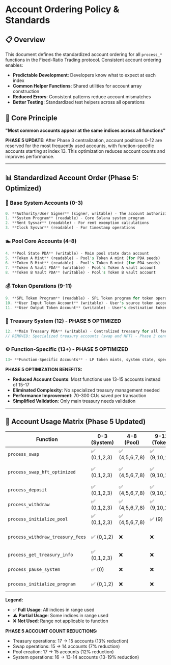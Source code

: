 # Account Ordering Policy & Standards

## 📋 **Overview**

This document defines the standardized account ordering for all `process_*` functions in the Fixed-Ratio Trading protocol. Consistent account ordering enables:

- **Predictable Development**: Developers know what to expect at each index
- **Common Helper Functions**: Shared utilities for account array construction
- **Reduced Errors**: Consistent patterns reduce account mismatches
- **Better Testing**: Standardized test helpers across all operations

## 🎯 **Core Principle**

**"Most common accounts appear at the same indices across all functions"**

**PHASE 5 UPDATE**: After Phase 3 centralization, account positions 0-12 are reserved for the most frequently used accounts, with function-specific accounts starting at index 13. This optimization reduces account counts and improves performance.

---

## 📊 **Standardized Account Order (Phase 5: Optimized)**

### **🔧 Base System Accounts (0-3)**
```rust
0. **Authority/User Signer** (signer, writable) - The account authorizing the operation
1. **System Program** (readable) - Core Solana system program  
2. **Rent Sysvar** (readable) - For rent exemption calculations
3. **Clock Sysvar** (readable) - For timestamp operations
```

### **🏊 Pool Core Accounts (4-8)**
```rust
4. **Pool State PDA** (writable) - Main pool state data account
5. **Token A Mint** (readable) - Pool's Token A mint (for PDA seeds)
6. **Token B Mint** (readable) - Pool's Token B mint (for PDA seeds)  
7. **Token A Vault PDA** (writable) - Pool's Token A vault account
8. **Token B Vault PDA** (writable) - Pool's Token B vault account
```

### **💰 Token Operations (9-11)**
```rust
9. **SPL Token Program** (readable) - SPL Token program for token operations
10. **User Input Token Account** (writable) - User's source token account
11. **User Output Token Account** (writable) - User's destination token account
```

### **🏦 Treasury System (12) - PHASE 5 OPTIMIZED**
```rust
12. **Main Treasury PDA** (writable) - Centralized treasury for all fee collection
// REMOVED: Specialized treasury accounts (swap and HFT) - Phase 3 centralization
```

### **⚙️ Function-Specific (13+) - PHASE 5 OPTIMIZED**
```rust
13+ **Function-Specific Accounts** - LP token mints, system state, specialized accounts
```

**PHASE 5 OPTIMIZATION BENEFITS:**
- **Reduced Account Counts**: Most functions use 13-15 accounts instead of 15-17
- **Eliminated Complexity**: No specialized treasury management needed
- **Performance Improvement**: 70-300 CUs saved per transaction
- **Simplified Validation**: Only main treasury needs validation

---

## 🔄 **Account Usage Matrix (Phase 5 Updated)**

| Function | 0-3 (System) | 4-8 (Pool) | 9-11 (Token) | 12 (Treasury) | 13+ (Specific) | Total Accounts |
|----------|--------------|------------|--------------|---------------|----------------|----------------|
| `process_swap` | ✅ (0,1,2,3) | ✅ (4,5,6,7,8) | ✅ (9,10,11) | ✅ (12) | - | **14** |
| `process_swap_hft_optimized` | ✅ (0,1,2,3) | ✅ (4,5,6,7,8) | ✅ (9,10,11) | ✅ (12) | HFT treasury (13) | **14** |
| `process_deposit` | ✅ (0,1,2,3) | ✅ (4,5,6,7,8) | ✅ (9,10,11) | ✅ (12) | LP mints (13,14) | **15** |
| `process_withdraw` | ✅ (0,1,2,3) | ✅ (4,5,6,7,8) | ✅ (9,10,11) | ✅ (12) | LP mints (13,14) | **15** |
| `process_initialize_pool` | ✅ (0,1,2,3) | ✅ (4,5,6,7,8) | ✅ (9) | ✅ (12) | LP mints (13,14) | **15** |
| `process_withdraw_treasury_fees` | ✅ (0,1,2) | ❌ | ❌ | ✅ (12) | Dest (13), System (14) | **15** |
| `process_get_treasury_info` | ✅ (0,1,2,3) | ❌ | ❌ | ✅ (12) | - | **13** |
| `process_pause_system` | ✅ (0) | ❌ | ❌ | ❌ | System state (13) | **14** |
| `process_initialize_program` | ✅ (0,1,2) | ❌ | ❌ | ✅ (12) | System state (13) | **14** |

**Legend:**
- ✅ **Full Usage**: All indices in range used
- ⚠️ **Partial Usage**: Some indices in range used  
- ❌ **Not Used**: Range not applicable to function

**PHASE 5 ACCOUNT COUNT REDUCTIONS:**
- Treasury operations: 17 → 15 accounts (13% reduction)
- Swap operations: 15 → 14 accounts (7% reduction)
- Pool creation: 17 → 15 accounts (12% reduction)
- System operations: 16 → 13-14 accounts (13-19% reduction) 